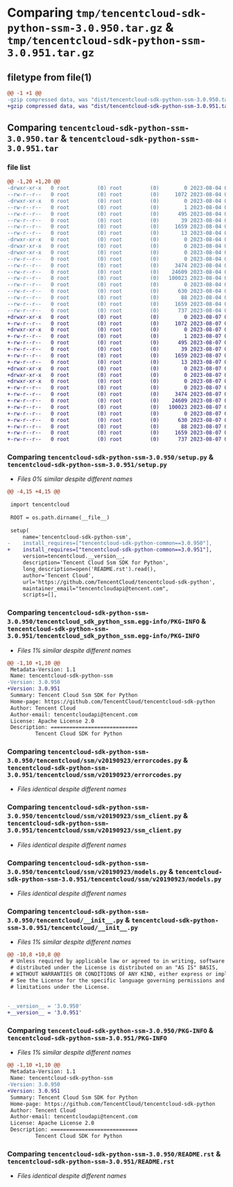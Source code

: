 # Comparing `tmp/tencentcloud-sdk-python-ssm-3.0.950.tar.gz` & `tmp/tencentcloud-sdk-python-ssm-3.0.951.tar.gz`

## filetype from file(1)

```diff
@@ -1 +1 @@
-gzip compressed data, was "dist/tencentcloud-sdk-python-ssm-3.0.950.tar", last modified: Fri Aug  4 00:34:01 2023, max compression
+gzip compressed data, was "dist/tencentcloud-sdk-python-ssm-3.0.951.tar", last modified: Mon Aug  7 00:33:44 2023, max compression
```

## Comparing `tencentcloud-sdk-python-ssm-3.0.950.tar` & `tencentcloud-sdk-python-ssm-3.0.951.tar`

### file list

```diff
@@ -1,20 +1,20 @@
-drwxr-xr-x   0 root         (0) root         (0)        0 2023-08-04 00:34:01.000000 tencentcloud-sdk-python-ssm-3.0.950/
--rw-r--r--   0 root         (0) root         (0)     1072 2023-08-04 00:34:01.000000 tencentcloud-sdk-python-ssm-3.0.950/setup.py
-drwxr-xr-x   0 root         (0) root         (0)        0 2023-08-04 00:34:01.000000 tencentcloud-sdk-python-ssm-3.0.950/tencentcloud_sdk_python_ssm.egg-info/
--rw-r--r--   0 root         (0) root         (0)        1 2023-08-04 00:34:01.000000 tencentcloud-sdk-python-ssm-3.0.950/tencentcloud_sdk_python_ssm.egg-info/dependency_links.txt
--rw-r--r--   0 root         (0) root         (0)      495 2023-08-04 00:34:01.000000 tencentcloud-sdk-python-ssm-3.0.950/tencentcloud_sdk_python_ssm.egg-info/SOURCES.txt
--rw-r--r--   0 root         (0) root         (0)       39 2023-08-04 00:34:01.000000 tencentcloud-sdk-python-ssm-3.0.950/tencentcloud_sdk_python_ssm.egg-info/requires.txt
--rw-r--r--   0 root         (0) root         (0)     1659 2023-08-04 00:34:01.000000 tencentcloud-sdk-python-ssm-3.0.950/tencentcloud_sdk_python_ssm.egg-info/PKG-INFO
--rw-r--r--   0 root         (0) root         (0)       13 2023-08-04 00:34:01.000000 tencentcloud-sdk-python-ssm-3.0.950/tencentcloud_sdk_python_ssm.egg-info/top_level.txt
-drwxr-xr-x   0 root         (0) root         (0)        0 2023-08-04 00:34:01.000000 tencentcloud-sdk-python-ssm-3.0.950/tencentcloud/
-drwxr-xr-x   0 root         (0) root         (0)        0 2023-08-04 00:34:01.000000 tencentcloud-sdk-python-ssm-3.0.950/tencentcloud/ssm/
-drwxr-xr-x   0 root         (0) root         (0)        0 2023-08-04 00:34:01.000000 tencentcloud-sdk-python-ssm-3.0.950/tencentcloud/ssm/v20190923/
--rw-r--r--   0 root         (0) root         (0)        0 2023-08-04 00:34:01.000000 tencentcloud-sdk-python-ssm-3.0.950/tencentcloud/ssm/v20190923/__init__.py
--rw-r--r--   0 root         (0) root         (0)     3474 2023-08-04 00:34:01.000000 tencentcloud-sdk-python-ssm-3.0.950/tencentcloud/ssm/v20190923/errorcodes.py
--rw-r--r--   0 root         (0) root         (0)    24609 2023-08-04 00:34:01.000000 tencentcloud-sdk-python-ssm-3.0.950/tencentcloud/ssm/v20190923/ssm_client.py
--rw-r--r--   0 root         (0) root         (0)   100023 2023-08-04 00:34:01.000000 tencentcloud-sdk-python-ssm-3.0.950/tencentcloud/ssm/v20190923/models.py
--rw-r--r--   0 root         (0) root         (0)        0 2023-08-04 00:34:01.000000 tencentcloud-sdk-python-ssm-3.0.950/tencentcloud/ssm/__init__.py
--rw-r--r--   0 root         (0) root         (0)      630 2023-08-04 00:34:01.000000 tencentcloud-sdk-python-ssm-3.0.950/tencentcloud/__init__.py
--rw-r--r--   0 root         (0) root         (0)       88 2023-08-04 00:34:01.000000 tencentcloud-sdk-python-ssm-3.0.950/setup.cfg
--rw-r--r--   0 root         (0) root         (0)     1659 2023-08-04 00:34:01.000000 tencentcloud-sdk-python-ssm-3.0.950/PKG-INFO
--rw-r--r--   0 root         (0) root         (0)      737 2023-08-04 00:34:01.000000 tencentcloud-sdk-python-ssm-3.0.950/README.rst
+drwxr-xr-x   0 root         (0) root         (0)        0 2023-08-07 00:33:44.000000 tencentcloud-sdk-python-ssm-3.0.951/
+-rw-r--r--   0 root         (0) root         (0)     1072 2023-08-07 00:33:43.000000 tencentcloud-sdk-python-ssm-3.0.951/setup.py
+drwxr-xr-x   0 root         (0) root         (0)        0 2023-08-07 00:33:44.000000 tencentcloud-sdk-python-ssm-3.0.951/tencentcloud_sdk_python_ssm.egg-info/
+-rw-r--r--   0 root         (0) root         (0)        1 2023-08-07 00:33:44.000000 tencentcloud-sdk-python-ssm-3.0.951/tencentcloud_sdk_python_ssm.egg-info/dependency_links.txt
+-rw-r--r--   0 root         (0) root         (0)      495 2023-08-07 00:33:44.000000 tencentcloud-sdk-python-ssm-3.0.951/tencentcloud_sdk_python_ssm.egg-info/SOURCES.txt
+-rw-r--r--   0 root         (0) root         (0)       39 2023-08-07 00:33:44.000000 tencentcloud-sdk-python-ssm-3.0.951/tencentcloud_sdk_python_ssm.egg-info/requires.txt
+-rw-r--r--   0 root         (0) root         (0)     1659 2023-08-07 00:33:44.000000 tencentcloud-sdk-python-ssm-3.0.951/tencentcloud_sdk_python_ssm.egg-info/PKG-INFO
+-rw-r--r--   0 root         (0) root         (0)       13 2023-08-07 00:33:44.000000 tencentcloud-sdk-python-ssm-3.0.951/tencentcloud_sdk_python_ssm.egg-info/top_level.txt
+drwxr-xr-x   0 root         (0) root         (0)        0 2023-08-07 00:33:44.000000 tencentcloud-sdk-python-ssm-3.0.951/tencentcloud/
+drwxr-xr-x   0 root         (0) root         (0)        0 2023-08-07 00:33:44.000000 tencentcloud-sdk-python-ssm-3.0.951/tencentcloud/ssm/
+drwxr-xr-x   0 root         (0) root         (0)        0 2023-08-07 00:33:44.000000 tencentcloud-sdk-python-ssm-3.0.951/tencentcloud/ssm/v20190923/
+-rw-r--r--   0 root         (0) root         (0)        0 2023-08-07 00:33:43.000000 tencentcloud-sdk-python-ssm-3.0.951/tencentcloud/ssm/v20190923/__init__.py
+-rw-r--r--   0 root         (0) root         (0)     3474 2023-08-07 00:33:43.000000 tencentcloud-sdk-python-ssm-3.0.951/tencentcloud/ssm/v20190923/errorcodes.py
+-rw-r--r--   0 root         (0) root         (0)    24609 2023-08-07 00:33:43.000000 tencentcloud-sdk-python-ssm-3.0.951/tencentcloud/ssm/v20190923/ssm_client.py
+-rw-r--r--   0 root         (0) root         (0)   100023 2023-08-07 00:33:43.000000 tencentcloud-sdk-python-ssm-3.0.951/tencentcloud/ssm/v20190923/models.py
+-rw-r--r--   0 root         (0) root         (0)        0 2023-08-07 00:33:43.000000 tencentcloud-sdk-python-ssm-3.0.951/tencentcloud/ssm/__init__.py
+-rw-r--r--   0 root         (0) root         (0)      630 2023-08-07 00:33:43.000000 tencentcloud-sdk-python-ssm-3.0.951/tencentcloud/__init__.py
+-rw-r--r--   0 root         (0) root         (0)       88 2023-08-07 00:33:44.000000 tencentcloud-sdk-python-ssm-3.0.951/setup.cfg
+-rw-r--r--   0 root         (0) root         (0)     1659 2023-08-07 00:33:44.000000 tencentcloud-sdk-python-ssm-3.0.951/PKG-INFO
+-rw-r--r--   0 root         (0) root         (0)      737 2023-08-07 00:33:43.000000 tencentcloud-sdk-python-ssm-3.0.951/README.rst
```

### Comparing `tencentcloud-sdk-python-ssm-3.0.950/setup.py` & `tencentcloud-sdk-python-ssm-3.0.951/setup.py`

 * *Files 0% similar despite different names*

```diff
@@ -4,15 +4,15 @@
 
 import tencentcloud
 
 ROOT = os.path.dirname(__file__)
 
 setup(
     name='tencentcloud-sdk-python-ssm',
-    install_requires=["tencentcloud-sdk-python-common==3.0.950"],
+    install_requires=["tencentcloud-sdk-python-common==3.0.951"],
     version=tencentcloud.__version__,
     description='Tencent Cloud Ssm SDK for Python',
     long_description=open('README.rst').read(),
     author='Tencent Cloud',
     url='https://github.com/TencentCloud/tencentcloud-sdk-python',
     maintainer_email="tencentcloudapi@tencent.com",
     scripts=[],
```

### Comparing `tencentcloud-sdk-python-ssm-3.0.950/tencentcloud_sdk_python_ssm.egg-info/PKG-INFO` & `tencentcloud-sdk-python-ssm-3.0.951/tencentcloud_sdk_python_ssm.egg-info/PKG-INFO`

 * *Files 1% similar despite different names*

```diff
@@ -1,10 +1,10 @@
 Metadata-Version: 1.1
 Name: tencentcloud-sdk-python-ssm
-Version: 3.0.950
+Version: 3.0.951
 Summary: Tencent Cloud Ssm SDK for Python
 Home-page: https://github.com/TencentCloud/tencentcloud-sdk-python
 Author: Tencent Cloud
 Author-email: tencentcloudapi@tencent.com
 License: Apache License 2.0
 Description: ============================
         Tencent Cloud SDK for Python
```

### Comparing `tencentcloud-sdk-python-ssm-3.0.950/tencentcloud/ssm/v20190923/errorcodes.py` & `tencentcloud-sdk-python-ssm-3.0.951/tencentcloud/ssm/v20190923/errorcodes.py`

 * *Files identical despite different names*

### Comparing `tencentcloud-sdk-python-ssm-3.0.950/tencentcloud/ssm/v20190923/ssm_client.py` & `tencentcloud-sdk-python-ssm-3.0.951/tencentcloud/ssm/v20190923/ssm_client.py`

 * *Files identical despite different names*

### Comparing `tencentcloud-sdk-python-ssm-3.0.950/tencentcloud/ssm/v20190923/models.py` & `tencentcloud-sdk-python-ssm-3.0.951/tencentcloud/ssm/v20190923/models.py`

 * *Files identical despite different names*

### Comparing `tencentcloud-sdk-python-ssm-3.0.950/tencentcloud/__init__.py` & `tencentcloud-sdk-python-ssm-3.0.951/tencentcloud/__init__.py`

 * *Files 1% similar despite different names*

```diff
@@ -10,8 +10,8 @@
 # Unless required by applicable law or agreed to in writing, software
 # distributed under the License is distributed on an "AS IS" BASIS,
 # WITHOUT WARRANTIES OR CONDITIONS OF ANY KIND, either express or implied.
 # See the License for the specific language governing permissions and
 # limitations under the License.
 
 
-__version__ = '3.0.950'
+__version__ = '3.0.951'
```

### Comparing `tencentcloud-sdk-python-ssm-3.0.950/PKG-INFO` & `tencentcloud-sdk-python-ssm-3.0.951/PKG-INFO`

 * *Files 1% similar despite different names*

```diff
@@ -1,10 +1,10 @@
 Metadata-Version: 1.1
 Name: tencentcloud-sdk-python-ssm
-Version: 3.0.950
+Version: 3.0.951
 Summary: Tencent Cloud Ssm SDK for Python
 Home-page: https://github.com/TencentCloud/tencentcloud-sdk-python
 Author: Tencent Cloud
 Author-email: tencentcloudapi@tencent.com
 License: Apache License 2.0
 Description: ============================
         Tencent Cloud SDK for Python
```

### Comparing `tencentcloud-sdk-python-ssm-3.0.950/README.rst` & `tencentcloud-sdk-python-ssm-3.0.951/README.rst`

 * *Files identical despite different names*

